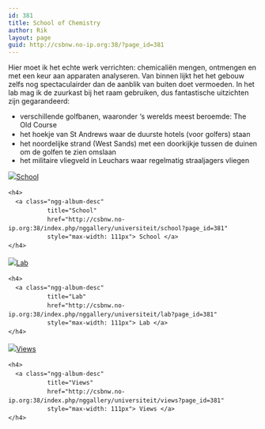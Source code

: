```yaml
---
id: 381
title: School of Chemistry
author: Rik
layout: page
guid: http://csbnw.no-ip.org:38/?page_id=381
---
```

Hier moet ik het echte werk verrichten: chemicaliën mengen, ontmengen en met een keur aan apparaten analyseren. Van binnen lijkt het het gebouw zelfs nog spectaculairder dan de aanblik van buiten doet vermoeden. In het lab mag ik de zuurkast bij het raam gebruiken, dus fantastische uitzichten zijn gegarandeerd:

  * verschillende golfbanen, waaronder &#8216;s werelds meest beroemde: The Old Course
  * <span style="line-height: 1.5;">het hoekje van St Andrews waar de duurste hotels (voor golfers) staan</span>
  * het noordelijke strand (West Sands) met een doorkijkje tussen de duinen om de golfen te zien omslaan
  * het militaire vliegveld in Leuchars waar regelmatig straaljagers vliegen

<span style="line-height: 1.5;"> 

<div class="ngg-albumoverview">
  <!-- List of galleries -->
  
  <div class="ngg-album-compact">
    <div class="ngg-album-compactbox">
      <div class="ngg-album-link">
        <a class="Link" href="http://csbnw.no-ip.org:38/index.php/nggallery/universiteit/school?page_id=381"> <img class="Thumb" alt="School" src="http://csbnw.no-ip.org:38/wp-content/gallery/School/dynamic/IMAG0061-nggid0236-ngg0dyn-91x68-00f0w010c011r110f110r010t010.jpg" /> </a>
      </div>
    </div>
    
    <h4>
      <a class="ngg-album-desc"
               title="School"
               href="http://csbnw.no-ip.org:38/index.php/nggallery/universiteit/school?page_id=381"
               style="max-width: 111px"> School </a>
    </h4>
  </div>
  
  <div class="ngg-album-compact">
    <div class="ngg-album-compactbox">
      <div class="ngg-album-link">
        <a class="Link" href="http://csbnw.no-ip.org:38/index.php/nggallery/universiteit/lab?page_id=381"> <img class="Thumb" alt="Lab" src="http://csbnw.no-ip.org:38/wp-content/gallery/Lab/dynamic/IMAG0045-nggid0222-ngg0dyn-91x68-00f0w010c011r110f110r010t010.jpg" /> </a>
      </div>
    </div>
    
    <h4>
      <a class="ngg-album-desc"
               title="Lab"
               href="http://csbnw.no-ip.org:38/index.php/nggallery/universiteit/lab?page_id=381"
               style="max-width: 111px"> Lab </a>
    </h4>
  </div>
  
  <div class="ngg-album-compact">
    <div class="ngg-album-compactbox">
      <div class="ngg-album-link">
        <a class="Link" href="http://csbnw.no-ip.org:38/index.php/nggallery/universiteit/views?page_id=381"> <img class="Thumb" alt="Views" src="http://csbnw.no-ip.org:38/wp-content/gallery/Views/dynamic/IMAG0078-nggid03230-ngg0dyn-91x68-00f0w010c011r110f110r010t010.jpg" /> </a>
      </div>
    </div>
    
    <h4>
      <a class="ngg-album-desc"
               title="Views"
               href="http://csbnw.no-ip.org:38/index.php/nggallery/universiteit/views?page_id=381"
               style="max-width: 111px"> Views </a>
    </h4>
  </div>
  
  <!-- Pagination -->
  
  <br class="ngg-clear" /> 
  
  <div class='ngg-clear'>
  </div>
</div></span>